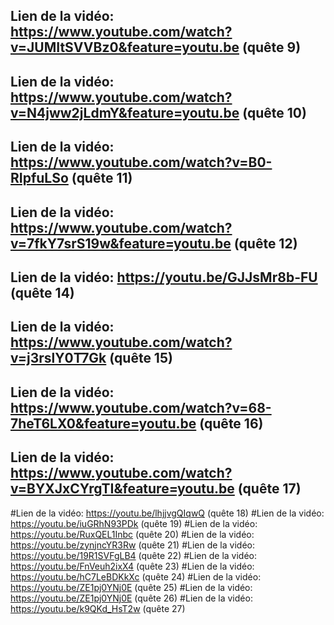 ## Lien de la vidéo: https://www.youtube.com/watch?v=JUMItSVVBz0&feature=youtu.be (quête 9)
## Lien de la vidéo: https://www.youtube.com/watch?v=N4jww2jLdmY&feature=youtu.be (quête 10)
## Lien de la vidéo: https://www.youtube.com/watch?v=B0-RIpfuLSo (quête 11)
## Lien de la vidéo: https://www.youtube.com/watch?v=7fkY7srS19w&feature=youtu.be (quête 12)
## Lien de la vidéo: https://youtu.be/GJJsMr8b-FU (quête 14)
## Lien de la vidéo: https://www.youtube.com/watch?v=j3rslY0T7Gk (quête 15)
## Lien de la vidéo: https://www.youtube.com/watch?v=68-7heT6LX0&feature=youtu.be (quête 16)
## Lien de la vidéo: https://www.youtube.com/watch?v=BYXJxCYrgTI&feature=youtu.be (quête 17)
#Lien de la vidéo: https://youtu.be/lhjjvgQIqwQ (quête 18) 
#Lien de la vidéo: https://youtu.be/iuGRhN93PDk (quête 19)
#Lien de la vidéo: https://youtu.be/RuxQEL1Inbc (quête 20)
#Lien de la vidéo: https://youtu.be/zynjncYR3Rw  (quête 21)
#Lien de la vidéo: https://youtu.be/19R1SVFgLB4  (quête 22)
#Lien de la vidéo: https://youtu.be/FnVeuh2ixX4  (quête 23)
#Lien de la vidéo: https://youtu.be/hC7LeBDKkXc (quête 24)
#Lien de la vidéo: https://youtu.be/ZE1pj0YNj0E  (quête 25)
#Lien de la vidéo: https://youtu.be/ZE1pj0YNj0E  (quête 26)
#Lien de la vidéo: https://youtu.be/k9QKd_HsT2w  (quête 27)


